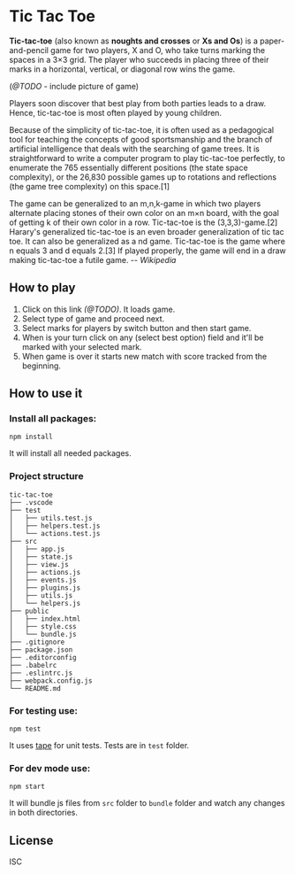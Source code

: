 # Tic Tac Toe

**Tic-tac-toe** (also known as **noughts and crosses** or **Xs and Os**) is a paper-and-pencil game for two players, X and O, who take turns marking the spaces in a 3×3 grid. The player who succeeds in placing three of their marks in a horizontal, vertical, or diagonal row wins the game.

(*@TODO* - include picture of game)

Players soon discover that best play from both parties leads to a draw. Hence, tic-tac-toe is most often played by young children.

Because of the simplicity of tic-tac-toe, it is often used as a pedagogical tool for teaching the concepts of good sportsmanship and the branch of artificial intelligence that deals with the searching of game trees. It is straightforward to write a computer program to play tic-tac-toe perfectly, to enumerate the 765 essentially different positions (the state space complexity), or the 26,830 possible games up to rotations and reflections (the game tree complexity) on this space.[1]

The game can be generalized to an m,n,k-game in which two players alternate placing stones of their own color on an m×n board, with the goal of getting k of their own color in a row. Tic-tac-toe is the (3,3,3)-game.[2] Harary's generalized tic-tac-toe is an even broader generalization of tic tac toe. It can also be generalized as a nd game. Tic-tac-toe is the game where n equals 3 and d equals 2.[3] If played properly, the game will end in a draw making tic-tac-toe a futile game.
-- <cite>Wikipedia</cite>


## How to play

1. Click on this link *(@TODO)*. It loads game.
2. Select type of game and proceed next.
3. Select marks for players by switch button and then start game.
4. When is your turn click on any (select best option) field and it'll be marked with your selected mark.
5. When game is over it starts new match with score tracked from the beginning.


## How to use it

### Install all packages:
```
npm install
```
It will install all needed packages.

### Project structure
```
tic-tac-toe
├── .vscode
├── test
│   ├── utils.test.js
│   ├── helpers.test.js
│   └── actions.test.js
├── src
│   ├── app.js
│   ├── state.js
│   ├── view.js
│   ├── actions.js
│   ├── events.js
│   ├── plugins.js
│   ├── utils.js
│   └── helpers.js
├── public
│   ├── index.html
│   ├── style.css
│   └── bundle.js
├── .gitignore
├── package.json
├── .editorconfig
├── .babelrc
├── .eslintrc.js
├── webpack.config.js
└── README.md
```

### For testing use:
```
npm test
```
It uses [tape](https://github.com/substack/tape) for unit tests. Tests are in `test` folder.

### For dev mode use:
```
npm start
```
It will bundle js files from `src` folder to `bundle` folder and watch any changes in both directories.


## License

ISC
